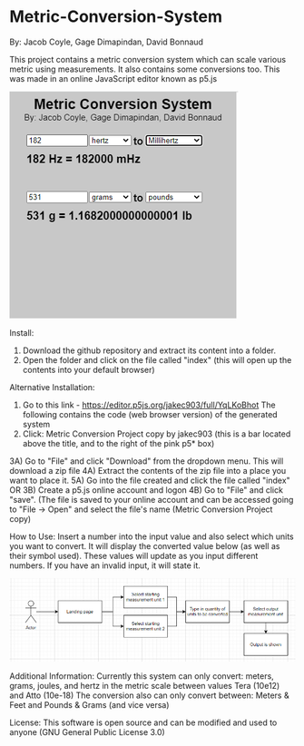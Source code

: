 # Metric-Conversion-System
By: Jacob Coyle, Gage Dimapindan, David Bonnaud

This project contains a metric conversion system which can scale various metric using measurements. It also contains some conversions too. This was made in an online JavaScript editor known as p5.js

<img src="project.png" alt="Project Screenshot">

Install:
1) Download the github repository and extract its content into a folder.
2) Open the folder and click on the file called "index" (this will open up the contents into your default browser)

Alternative Installation:
1) Go to this link - https://editor.p5js.org/jakec903/full/YqLKoBhot
The following contains the code (web browser version) of the generated system
2) Click: Metric Conversion Project copy by jakec903 (this is a bar located above the title, and to the right of the pink p5* box)

3A) Go to "File" and click "Download" from the dropdown menu. This will download a zip file
4A) Extract the contents of the zip file into a place you want to place it.
5A) Go into the file created and click the file called "index"
OR
3B) Create a p5.js online account and logon
4B) Go to "File" and click "save". (The file is saved to your online account and can be accessed going to "File -> Open" and select the file's name (Metric Conversion Project copy)

How to Use:
Insert a number into the input value and also select which units you want to convert. It will display the converted value below (as well as their symbol used).
These values will update as you input different numbers. If you have an invalid input, it will state it.

<img src="project-diagram.png" alt="Diagram Screenshot">

Additional Information:
Currently this system can only convert: meters, grams, joules, and hertz in the metric scale between values Tera (10e12) and Atto (10e-18)
The conversion also can only convert between: Meters & Feet and Pounds & Grams (and vice versa)

License:
This software is open source and can be modified and used to anyone (GNU General Public License 3.0)
